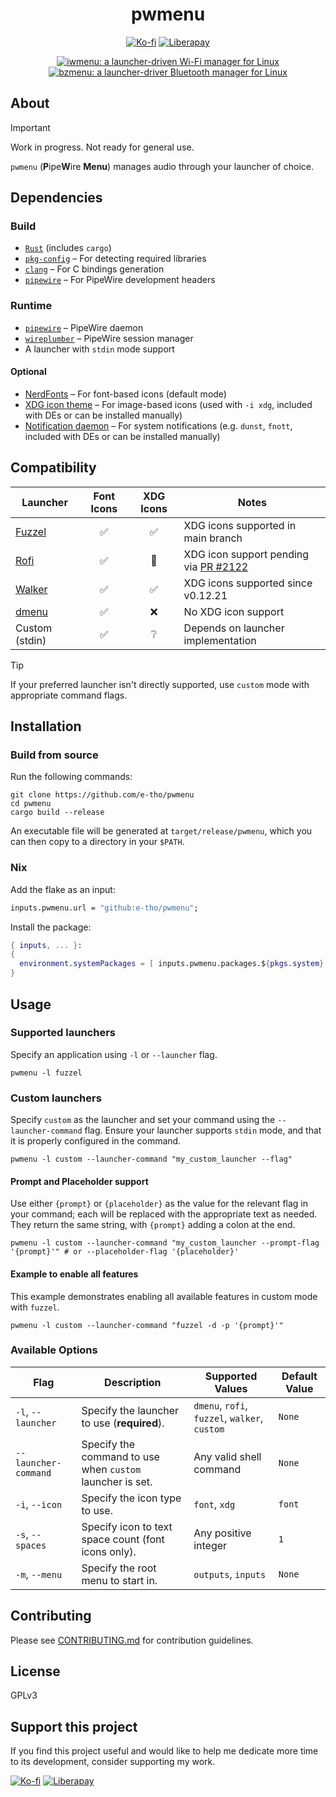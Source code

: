 <div align="center">
  <h1>pwmenu</h1>
  <p>
    <a href="https://ko-fi.com/e_tho"><img src="https://img.shields.io/badge/Ko--fi-F16061?style=flat&logo=ko-fi&logoColor=white" alt="Ko-fi"></a>
    <a href="https://liberapay.com/e-tho"><img src="https://img.shields.io/badge/Liberapay-F6C915?style=flat&logo=liberapay&logoColor=333333" alt="Liberapay"></a>
  </p>
  <p>
    <a href="https://github.com/e-tho/iwmenu" title="Try iwmenu: a launcher-driven Wi-Fi manager for Linux"><img src="https://custom-icon-badges.demolab.com/badge/iwmenu-00AADD?style=for-the-badge&logo=wifi&logoSource=feather&logoColor=white" alt="iwmenu: a launcher-driven Wi-Fi manager for Linux" /></a>
    <a href="https://github.com/e-tho/bzmenu" title="Try bzmenu: a launcher-driven Bluetooth manager for Linux"><img src="https://custom-icon-badges.demolab.com/badge/bzmenu-1565C0?style=for-the-badge&logo=bluetooth&logoSource=feather&logoColor=white" alt="bzmenu: a launcher-driver Bluetooth manager for Linux" /></a>
  </p>
</div>

## About

> [!IMPORTANT]
> Work in progress. Not ready for general use.

`pwmenu` (**P**ipe**W**ire **Menu**) manages audio through your launcher of choice.

## Dependencies

### Build

- [`Rust`](https://www.rust-lang.org) (includes `cargo`)
- [`pkg-config`](https://www.freedesktop.org/wiki/Software/pkg-config) – For detecting required libraries
- [`clang`](https://clang.llvm.org) – For C bindings generation
- [`pipewire`](https://pipewire.org) – For PipeWire development headers

### Runtime

- [`pipewire`](https://pipewire.org) – PipeWire daemon
- [`wireplumber`](https://gitlab.freedesktop.org/pipewire/wireplumber) – PipeWire session manager
- A launcher with `stdin` mode support

#### Optional

- [NerdFonts](https://www.nerdfonts.com) – For font-based icons (default mode)
- [XDG icon theme](https://specifications.freedesktop.org/icon-theme-spec/latest) – For image-based icons (used with `-i xdg`, included with DEs or can be installed manually)
- [Notification daemon](https://specifications.freedesktop.org/notification-spec/latest) – For system notifications (e.g. `dunst`, `fnott`, included with DEs or can be installed manually)

## Compatibility

| Launcher                                      | Font Icons | XDG Icons | Notes                                                                                 |
| --------------------------------------------- | :--------: | :-------: | ------------------------------------------------------------------------------------- |
| [Fuzzel](https://codeberg.org/dnkl/fuzzel)    |     ✅     |    ✅     | XDG icons supported in main branch                                                    |
| [Rofi](https://github.com/davatorium/rofi)    |     ✅     |    🔄     | XDG icon support pending via [PR #2122](https://github.com/davatorium/rofi/pull/2122) |
| [Walker](https://github.com/abenz1267/walker) |     ✅     |    ✅     | XDG icons supported since v0.12.21                                                    |
| [dmenu](https://tools.suckless.org/dmenu)     |     ✅     |    ❌     | No XDG icon support                                                                   |
| Custom (stdin)                                |     ✅     |    ❔     | Depends on launcher implementation                                                    |

> [!TIP]
> If your preferred launcher isn't directly supported, use `custom` mode with appropriate command flags.

## Installation

### Build from source

Run the following commands:

```shell
git clone https://github.com/e-tho/pwmenu
cd pwmenu
cargo build --release
```

An executable file will be generated at `target/release/pwmenu`, which you can then copy to a directory in your `$PATH`.

### Nix

Add the flake as an input:

```nix
inputs.pwmenu.url = "github:e-tho/pwmenu";
```

Install the package:

```nix
{ inputs, ... }:
{
  environment.systemPackages = [ inputs.pwmenu.packages.${pkgs.system}.default ];
}
```

## Usage

### Supported launchers

Specify an application using `-l` or `--launcher` flag.

```shell
pwmenu -l fuzzel
```

### Custom launchers

Specify `custom` as the launcher and set your command using the `--launcher-command` flag. Ensure your launcher supports `stdin` mode, and that it is properly configured in the command.

```shell
pwmenu -l custom --launcher-command "my_custom_launcher --flag"
```

#### Prompt and Placeholder support

Use either `{prompt}` or `{placeholder}` as the value for the relevant flag in your command; each will be replaced with the appropriate text as needed. They return the same string, with `{prompt}` adding a colon at the end.

```shell
pwmenu -l custom --launcher-command "my_custom_launcher --prompt-flag '{prompt}'" # or --placeholder-flag '{placeholder}'
```

#### Example to enable all features

This example demonstrates enabling all available features in custom mode with `fuzzel`.

```shell
pwmenu -l custom --launcher-command "fuzzel -d -p '{prompt}'"
```

### Available Options

| Flag                 | Description                                               | Supported Values                              | Default Value |
| -------------------- | --------------------------------------------------------- | --------------------------------------------- | ------------- |
| `-l`, `--launcher`   | Specify the launcher to use (**required**).               | `dmenu`, `rofi`, `fuzzel`, `walker`, `custom` | `None`        |
| `--launcher-command` | Specify the command to use when `custom` launcher is set. | Any valid shell command                       | `None`        |
| `-i`, `--icon`       | Specify the icon type to use.                             | `font`, `xdg`                                 | `font`        |
| `-s`, `--spaces`     | Specify icon to text space count (font icons only).       | Any positive integer                          | `1`           |
| `-m`, `--menu`       | Specify the root menu to start in.                        | `outputs`, `inputs`                           | `None`        |

## Contributing

Please see [CONTRIBUTING.md](CONTRIBUTING.md) for contribution guidelines.

## License

GPLv3

## Support this project

If you find this project useful and would like to help me dedicate more time to its development, consider supporting my work.

[![Ko-fi](https://img.shields.io/badge/Ko--fi-F16061?style=for-the-badge&logo=ko-fi&logoColor=white)](https://ko-fi.com/e_tho)
[![Liberapay](https://img.shields.io/badge/Liberapay-F6C915?style=for-the-badge&logo=liberapay&logoColor=black)](https://liberapay.com/e-tho)
